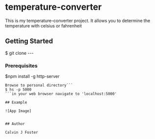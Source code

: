 #  temperature-converter
This is my temperature-converter project. It allows you to determine the temperature with celsius or fahrenheit

## Getting Started 

$ git clone ---

### Prerequisites

$npm install -g http-server
```## Running
Browse to personal directory```
$ hs -p 5000
```in your web browser navigate to 'localhost:5000'

## Example 

![App Image]


## Author

Calvin J Foster